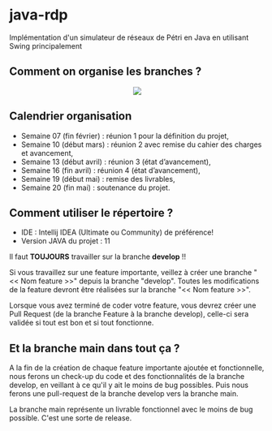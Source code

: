 # java-rdp
Implémentation d'un simulateur de réseaux de Pétri en Java en utilisant Swing principalement

## Comment on organise les branches ?

<p align="center">
  <img src="https://i.imgur.com/0eeVHRb.png" />
</p>

## Calendrier organisation 

<ul>
	<li> Semaine 07 (fin février) : réunion 1 pour la définition du projet, </li>
	<li>Semaine 10 (début mars) : réunion 2 avec remise du cahier des charges et avancement,</li>
	<li>Semaine 13 (début avril) : réunion 3 (état d’avancement),</li>
	<li>Semaine 16 (fin avril) : réunion 4 (état d’avancement),</li>
	<li>Semaine 19 (début mai) : remise des livrables,</li>
	<li>Semaine 20 (fin mai) : soutenance du projet.</li>
</ul>

## Comment utiliser le répertoire ?

- IDE : Intellij IDEA (Ultimate ou Community) de préférence!
- Version JAVA du projet : 11

Il faut <span style="font-weight: bold">TOUJOURS</span> travailler sur la branche <span style="font-weight: bold">develop</span> !!

Si vous travaillez sur une feature importante, veillez à créer une branche "<< Nom feature >>" depuis la branche "develop". 
Toutes les modifications de la feature devront être réalisées sur la branche "<< Nom feature >>".

Lorsque vous avez terminé de coder votre feature, vous devrez créer une Pull Request (de la branche Feature à la branche develop), celle-ci sera validée
si tout est bon et si tout fonctionne.

## Et la branche main dans tout ça ?

A la fin de la création de chaque feature importante ajoutée et fonctionnelle, nous ferons un check-up du code
et des fonctionnalités de la branche develop, en veillant à ce qu'il y ait le moins de bug possibles.
Puis nous ferons une pull-request de la branche develop vers la branche main.

La branche main représente un livrable fonctionnel avec le moins de bug possible. C'est une sorte de release.


